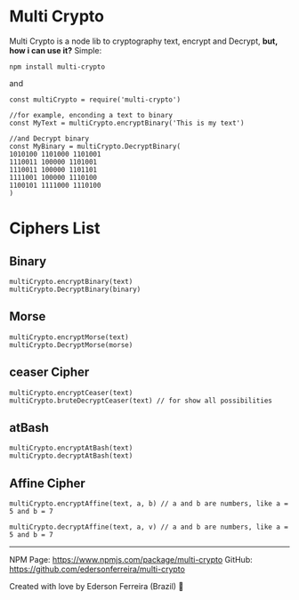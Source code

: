 # Multi Crypto

Multi Crypto is a node lib to cryptography text, encrypt and Decrypt, **but, how i can use it?**
Simple:

```node
npm install multi-crypto
```

and

```node
const multiCrypto = require('multi-crypto')

//for example, enconding a text to binary
const MyText = multiCrypto.encryptBinary('This is my text')

//and Decrypt binary
const MyBinary = multiCrypto.DecryptBinary(
1010100 1101000 1101001 
1110011 100000 1101001 
1110011 100000 1101101 
1111001 100000 1110100 
1100101 1111000 1110100
)

```

# Ciphers List

## Binary

```node
multiCrypto.encryptBinary(text)
multiCrypto.DecryptBinary(binary)
```

## Morse

```node
multiCrypto.encryptMorse(text)
multiCrypto.DecryptMorse(morse)
```

## ceaser Cipher

```node
multiCrypto.encryptCeaser(text)
multiCrypto.bruteDecryptCeaser(text) // for show all possibilities
```

## atBash
```node
multiCrypto.encryptAtBash(text)
multiCrypto.decryptAtBash(text)
```

## Affine Cipher
```node
multiCrypto.encryptAffine(text, a, b) // a and b are numbers, like a = 5 and b = 7

multiCrypto.decryptAffine(text, a, v) // a and b are numbers, like a = 5 and b = 7
```

---
NPM Page: https://www.npmjs.com/package/multi-crypto
GitHub: https://github.com/edersonferreira/multi-crypto

Created with love by Ederson Ferreira (Brazil) :green_heart:
